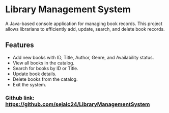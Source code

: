 # Library Management System
A Java-based console application for managing book records. This project allows librarians to efficiently add, update, search, and delete book records.

## Features
- Add new books with ID, Title, Author, Genre, and Availability status.
- View all books in the catalog.
- Search for books by ID or Title.
- Update book details.
- Delete books from the catalog.
- Exit the system.

### Github link: https://github.com/sejalc24/LibraryManagementSystem
